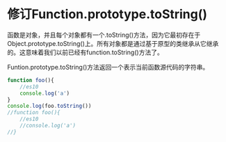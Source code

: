 # 修订Function.prototype.toString()
函数是对象，并且每个对象都有一个.toString()方法，因为它最初存在于Object.prototype.toString()上。所有对象都是通过基于原型的类继承从它继承的。这意味着我们以前已经有function.toString()方法了。

Funtion.prototype.toString()方法返回一个表示当前函数源代码的字符串。
```js
function foo(){
    //es10
    console.log('a')
}
console.log(foo.toString())
//function foo(){
    //es10
    //console.log('a')
//}
```